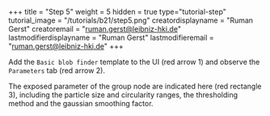 +++
title = "Step 5"
weight = 5
hidden = true
type="tutorial-step"
tutorial_image = "/tutorials/b21/step5.png"
creatordisplayname = "Ruman Gerst"
creatoremail = "ruman.gerst@leibniz-hki.de"
lastmodifierdisplayname = "Ruman Gerst"
lastmodifieremail = "ruman.gerst@leibniz-hki.de"
+++

Add the `Basic blob finder` template to the UI (red arrow 1) and observe the `Parameters` tab (red arrow 2). 

The exposed parameter of the group node are indicated here (red rectangle 3), including the particle size and circularity ranges, the thresholding method and the gaussian smoothing factor. 
